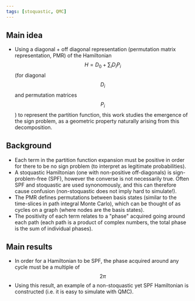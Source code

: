 ```yaml
---
tags: [stoquastic, QMC]
---
```

## Main idea
* Using a diagonal + off diagonal representation (permutation matrix representation, PMR) of the Hamiltonian $$H = D_0 + \sum_i D_i P_i$$ (for diagonal $$D_i$$ and permutation matrices $$P_i$$) to represent the partition function, this work studies the emergence of the sign problem, as a geometric property naturally arising from this decomposition.

## Background
* Each term in the partition function expansion must be positive in order for there to be no sign problem (to interpret as legitimate probabilities).
* A stoquastic Hamiltonian (one with non-positive off-diagonals) is sign-problem-free (SPF), however the converse is not necessarily true. Often  SPF and stoquastic are used synonomously, and this can therefore cause confusion (non-stoquastic does not imply hard to simulate!).
* The PMR defines permutations between basis states (similar to the time-slices in path integral Monte Carlo), which can be thought of as cycles on a graph (where nodes are the basis states).
* The positivity of each term relates to a "phase" acquired going around each path (each path is a product of complex numbers, the total phase is the sum of individual phases).


## Main results
* In order for a Hamiltonian to be SPF, the phase acquired around any cycle must be a multiple of $$2\pi$$
* Using this result, an example of a non-stoquastic yet SPF Hamiltonian is constructed (i.e. it is easy to simulate with QMC).
